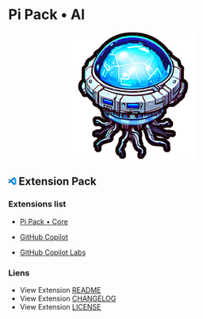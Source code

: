 # Pi Pack • AI

<div align="center"><picture><img src="/extension/icon.png" title="Pi Pack • AI" alt="Pi Pack • AI"></picture></div>

## <picture><img alt="VS Code icon" src="assets/vscode.png"></picture> Extension Pack

### Extensions list

- [Pi Pack • Core](https://marketplace.visualstudio.com/items?itemName=pibcht.pack-core)

- [GitHub Copilot](https://marketplace.visualstudio.com/items?itemName=GitHub.copilot)
- [GitHub Copilot Labs](https://marketplace.visualstudio.com/items?itemName=GitHub.copilot-labs)

### Liens

- View Extension [README](/extension/README.md)
- View Extension [CHANGELOG](/extension/CHANGELOG.md)
- View Extension [LICENSE](/extension/LICENSE.md)
